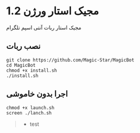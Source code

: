 
# مجیک استار ورژن 1.2

مجیک استار ربات آنتی اسپم تلگرام

## نصب ربات

```
git clone https://github.com/Magic-Star/MagicBot
cd MagicBot
chmod +x install.sh
./install.sh
```

## اجرا بدون خاموشی

```
chmod +x launch.sh
screen ./lanch.sh
```
> * test
